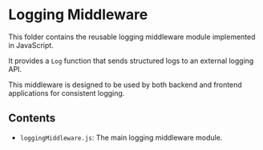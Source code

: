# Logging Middleware

This folder contains the reusable logging middleware module implemented in JavaScript.

It provides a `Log` function that sends structured logs to an external logging API.

This middleware is designed to be used by both backend and frontend applications for consistent logging.

## Contents

- `loggingMiddleware.js`: The main logging middleware module.
